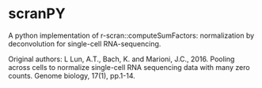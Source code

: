 # scranPY
A python implementation of r-scran::computeSumFactors: normalization by deconvolution for single-cell RNA-sequencing.

Original authors: L Lun, A.T., Bach, K. and Marioni, J.C., 2016. Pooling across cells to normalize single-cell RNA sequencing data with many zero counts. Genome biology, 17(1), pp.1-14.


